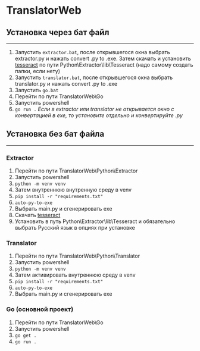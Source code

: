 # TranslatorWeb

## Установка через бат файл
---
1. Запустить `extractor.bat`, после открывшегося окна выбрать extractor.py и нажать convert .py to .exe. Затем скачать и установить [tesseract](https://github.com/UB-Mannheim/tesseract/wiki) по пути Python\Extractor\lib\Tesseract (надо самому создать папки, если нету)
2. Запустить `translator.bat`, после открывшегося окна выбрать translator.py и нажать convert .py to .exe
3. Запустить `go.bat`
4. Перейти по пути TranslatorWeb\Go
5. Запустить powershell
6. `go run .`
*Если в extractor или translator не открывается окно с конвертацией в exe, то установите отдельно и конвертируйте .py*

## Установка без бат файла
---
### Extractor
1. Перейти по пути TranslatorWeb\Python\Extractor
2. Запустить powershell
3. `python -m venv venv`
4. Затем внутреннюю внутренную среду в venv
5. `pip install -r "requirements.txt"`
6. `auto-py-to-exe`
7. Выбрать main.py и сгенерировать exe
8. Скачать [tesseract](https://github.com/UB-Mannheim/tesseract/wiki)
9. Установить в путь Python\Extractor\lib\Tesseract и обязательно выбрать Русский язык в опциях при установке

### Translator
1. Перейти по пути TranslatorWeb\Python\Translator
2. Запустить powershell
3. `python -m venv venv`
4. Затем активировать внутреннюю среду в venv
5. `pip install -r "requirements.txt"`
6. `auto-py-to-exe`
7. Выбрать main.py и сгенерировать exe

### Go (основной проект)
1. Перейти по пути TranslatorWeb\Go
2. Запустить powershell
3. `go get .`
4. `go run .`

